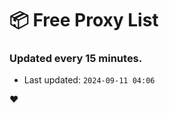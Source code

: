 # :package: Free Proxy List
### Updated every 15 minutes.

- Last updated: `2024-09-11 04:06`

:heart:
